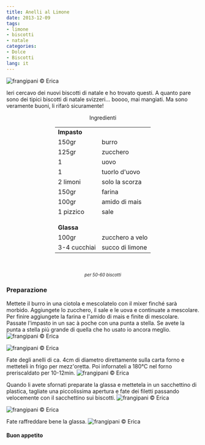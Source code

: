 ```yaml
---
title: Anelli al Limone
date: 2013-12-09
tags:
- limone
- biscotti
- natale
categories:
- Dolce
- Biscotti
lang: it
---
```

![](header.jpg "frangipani © Erica")

Ieri cercavo dei nuovi biscotti di natale e ho trovato questi. A quanto pare sono dei tipici biscotti di natale svizzeri... boooo, mai mangiati. Ma sono veramente buoni, li rifarò sicuramente!


<div id="wrapper" style="text-align: center">
  <div id="yourdiv" style="display: inline-block;">
    <div class="ingredients">
      <div class="ingredients-title">Ingredienti</div>
      <table>
        <tbody>
          <tr>
            <td colspan="2"><b>Impasto</b></td>
          </tr>
          <tr>
            <td>150gr</td>
            <td>burro</td>
          </tr>
          <tr>
            <td>125gr</td>
            <td>zucchero</td>
          </tr>
          <tr>
            <td>1</td>
            <td>uovo</td>
          </tr>
          <tr>
            <td>1</td>
            <td>tuorlo d'uovo</td>
          </tr>
          <tr>
            <td>2 limoni</td>
            <td>solo la scorza</td>
          </tr>
          <tr>
            <td>150gr</td>
            <td>farina</td>
          </tr>
          <tr>
            <td>100gr</td>
            <td>amido di mais</td>
          </tr>
          <tr>
            <td>1 pizzico</td>
            <td>sale</td>
          </tr>
          <tr style="height: 15px;"></tr>
          <tr>          
            <td colspan="2"><b>Glassa</b></td>
          </tr>
          <tr>
            <td>100gr</td>
            <td>zucchero a velo</td>
          </tr>
          <tr>      
            <td>3-4 cucchiai</td>
            <td>succo di limone</td>        
          </tr>
        </tbody>
      </table>
      <br></br>
      <i class="pull-right" style="font-size: 80%;">per 50-60 biscotti</i>
    </div>
  </div>
</div>


<h3>
  <font color="grey">
    <i class="fa fa-cogs"></i>
  </font> Preparazione
</h3>

Mettete il burro in una ciotola e mescolatelo con il mixer finché sarà morbido. Aggiungete lo zucchero, il sale e le uova e continuate a mescolare. Per finire aggiungete la farina e l'amido di mais e finite di mescolare. Passate l'impasto in un sac à poche con una punta a stella. Se avete la punta a stella più grande di quella che ho usato io ancora meglio.
![](impasto.jpg "frangipani © Erica")

![](punta.jpg "frangipani © Erica")

Fate degli anelli di ca. 4cm di diametro direttamente sulla carta forno e metteteli in frigo per mezz'oretta. Poi infornateli a 180°C nel forno preriscaldato per 10-12min.
![](crudi.jpg "frangipani © Erica")

Quando li avete sfornati preparate la glassa e mettetela in un sacchettino di plastica, tagliate una piccolissima apertura e fate dei filetti passando velocemente con il sacchettino sui biscotti.
![](glassa.jpg "frangipani © Erica")

![](glassa2.jpg "frangipani © Erica")

Fate raffreddare bene la glassa.
![](risultato.jpg "frangipani © Erica")

<h4>Buon appetito
  <font color="red">
    <i class="fa fa-smile-o"></i>
  </font>
</h4>